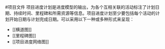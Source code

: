 #项目文件 
项目进度计划是进度模型的输出，为各个互相关联的活动标注了计划日期、持续时间、里程碑和所需资源等信息。项目进度计划至少要包括每个活动的计划开始日期与计划完成日期。可以采用以下一种或多种形式来呈现：
+ [[横道图]]
+ [[里程碑图]]
+ [[项目进度网络图]]
